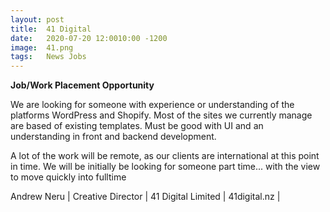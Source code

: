 ```yaml
---
layout: post
title:  41 Digital
date:   2020-07-20 12:0010:00 -1200
image:  41.png
tags:   News Jobs
---
```


**Job/Work Placement Opportunity**

We are looking for someone with experience or understanding of the platforms WordPress and Shopify. Most of the sites we currently manage are based of existing templates. Must be good with UI and an understanding in front and backend development. 

A lot of the work will be remote, as our clients are international at this point in time. We will be initially be looking for someone part time... with the view to move quickly into fulltime

Andrew Neru | Creative Director | 41 Digital Limited | 41digital.nz |
